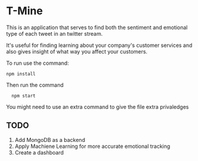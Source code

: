 T-Mine
======

This is an application that serves to find both the sentiment and emotional type of each tweet in an twitter stream. 

It's useful for finding learning about your company's customer services and also gives insight of what way you affect your customers.


To run use the command:

```
npm install
```

Then run the command
```
  npm start
```

You might need to use an extra command to give the file extra privaledges

TODO
----------
1) Add MongoDB as a backend
2) Apply Machiene Learning for more accurate emotional tracking
3) Create a dashboard
